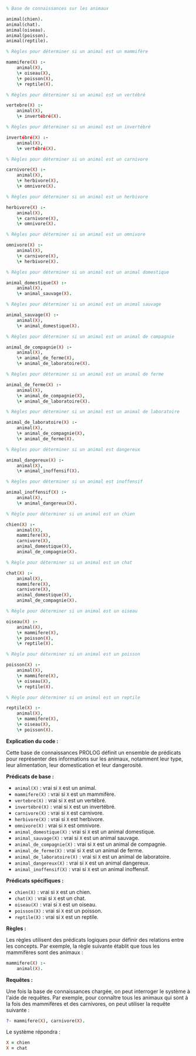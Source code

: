 ```prolog
% Base de connaissances sur les animaux

animal(chien).
animal(chat).
animal(oiseau).
animal(poisson).
animal(reptile).

% Règles pour déterminer si un animal est un mammifère

mammifere(X) :-
    animal(X),
    \+ oiseau(X),
    \+ poisson(X),
    \+ reptile(X).

% Règles pour déterminer si un animal est un vertébré

vertebre(X) :-
    animal(X),
    \+ invertébré(X).

% Règles pour déterminer si un animal est un invertébré

invertébré(X) :-
    animal(X),
    \+ vertébré(X).

% Règles pour déterminer si un animal est un carnivore

carnivore(X) :-
    animal(X),
    \+ herbivore(X),
    \+ omnivore(X).

% Règles pour déterminer si un animal est un herbivore

herbivore(X) :-
    animal(X),
    \+ carnivore(X),
    \+ omnivore(X).

% Règles pour déterminer si un animal est un omnivore

omnivore(X) :-
    animal(X),
    \+ carnivore(X),
    \+ herbivore(X).

% Règles pour déterminer si un animal est un animal domestique

animal_domestique(X) :-
    animal(X),
    \+ animal_sauvage(X).

% Règles pour déterminer si un animal est un animal sauvage

animal_sauvage(X) :-
    animal(X),
    \+ animal_domestique(X).

% Règles pour déterminer si un animal est un animal de compagnie

animal_de_compagnie(X) :-
    animal(X),
    \+ animal_de_ferme(X),
    \+ animal_de_laboratoire(X).

% Règles pour déterminer si un animal est un animal de ferme

animal_de_ferme(X) :-
    animal(X),
    \+ animal_de_compagnie(X),
    \+ animal_de_laboratoire(X).

% Règles pour déterminer si un animal est un animal de laboratoire

animal_de_laboratoire(X) :-
    animal(X),
    \+ animal_de_compagnie(X),
    \+ animal_de_ferme(X).

% Règles pour déterminer si un animal est dangereux

animal_dangereux(X) :-
    animal(X),
    \+ animal_inoffensif(X).

% Règles pour déterminer si un animal est inoffensif

animal_inoffensif(X) :-
    animal(X),
    \+ animal_dangereux(X).

% Règle pour déterminer si un animal est un chien

chien(X) :-
    animal(X),
    mammifere(X),
    carnivore(X),
    animal_domestique(X),
    animal_de_compagnie(X).

% Règle pour déterminer si un animal est un chat

chat(X) :-
    animal(X),
    mammifere(X),
    carnivore(X),
    animal_domestique(X),
    animal_de_compagnie(X).

% Règle pour déterminer si un animal est un oiseau

oiseau(X) :-
    animal(X),
    \+ mammifere(X),
    \+ poisson(X),
    \+ reptile(X).

% Règle pour déterminer si un animal est un poisson

poisson(X) :-
    animal(X),
    \+ mammifere(X),
    \+ oiseau(X),
    \+ reptile(X).

% Règle pour déterminer si un animal est un reptile

reptile(X) :-
    animal(X),
    \+ mammifere(X),
    \+ oiseau(X),
    \+ poisson(X).
```

**Explication du code :**

Cette base de connaissances PROLOG définit un ensemble de prédicats pour représenter des informations sur les animaux, notamment leur type, leur alimentation, leur domestication et leur dangerosité.

**Prédicats de base :**

* `animal(X)` : vrai si `X` est un animal.
* `mammifere(X)` : vrai si `X` est un mammifère.
* `vertebre(X)` : vrai si `X` est un vertébré.
* `invertébré(X)` : vrai si `X` est un invertébré.
* `carnivore(X)` : vrai si `X` est carnivore.
* `herbivore(X)` : vrai si `X` est herbivore.
* `omnivore(X)` : vrai si `X` est omnivore.
* `animal_domestique(X)` : vrai si `X` est un animal domestique.
* `animal_sauvage(X)` : vrai si `X` est un animal sauvage.
* `animal_de_compagnie(X)` : vrai si `X` est un animal de compagnie.
* `animal_de_ferme(X)` : vrai si `X` est un animal de ferme.
* `animal_de_laboratoire(X)` : vrai si `X` est un animal de laboratoire.
* `animal_dangereux(X)` : vrai si `X` est un animal dangereux.
* `animal_inoffensif(X)` : vrai si `X` est un animal inoffensif.

**Prédicats spécifiques :**

* `chien(X)` : vrai si `X` est un chien.
* `chat(X)` : vrai si `X` est un chat.
* `oiseau(X)` : vrai si `X` est un oiseau.
* `poisson(X)` : vrai si `X` est un poisson.
* `reptile(X)` : vrai si `X` est un reptile.

**Règles :**

Les règles utilisent des prédicats logiques pour définir des relations entre les concepts. Par exemple, la règle suivante établit que tous les mammifères sont des animaux :

```prolog
mammifere(X) :-
    animal(X).
```

**Requêtes :**

Une fois la base de connaissances chargée, on peut interroger le système à l'aide de requêtes. Par exemple, pour connaître tous les animaux qui sont à la fois des mammifères et des carnivores, on peut utiliser la requête suivante :

```prolog
?- mammifere(X), carnivore(X).
```

Le système répondra :

```prolog
X = chien
X = chat
```